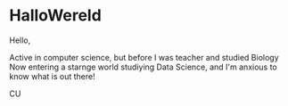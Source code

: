 # HalloWereld


Hello,

Active in computer science, but before I was teacher and studied Biology
Now entering a starnge world studiying Data Science, and I'm anxious to know what is out there!

CU 
